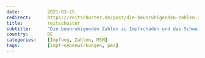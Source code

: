 ```yaml
---
date:          2021-03-25
redirect:      https://reitschuster.de/post/die-beunruhigenden-zahlen-zu-impfschaeden-und-das-schweigen-der-medien/
title:         reitschuster
subtitle:      'Die beunruhigenden Zahlen zu Impfschäden und das Schweigen der Medien'
country:       DE
categories:    [Impfung, Zahlen, MSM]
tags:          [impf-nebenwirkungen, pei]
---
```

